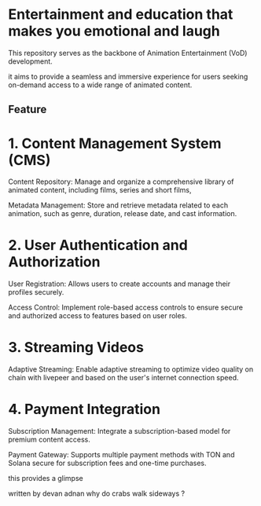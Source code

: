 # Entertainment and education that makes you emotional and laugh

This repository serves as the backbone of Animation Entertainment (VoD) development.

it aims to provide a seamless and immersive experience for users seeking on-demand access to a wide range of animated content.

## Feature

# 1. Content Management System (CMS)

Content Repository: Manage and organize a comprehensive library of animated content, including films, series and short films,
  
Metadata Management: Store and retrieve metadata related to each animation, such as genre, duration, release date, and cast information.

# 2. User Authentication and Authorization

User Registration: Allows users to create accounts and manage their profiles securely.

Access Control: Implement role-based access controls to ensure secure and authorized access to features based on user roles.

# 3. Streaming Videos

Adaptive Streaming: Enable adaptive streaming to optimize video quality on chain with livepeer and based on the user's internet connection speed.


# 4. Payment Integration

Subscription Management: Integrate a subscription-based model for premium content access.

Payment Gateway: Supports multiple payment methods with TON and Solana secure for subscription fees and one-time purchases.

this provides a glimpse

written by devan adnan
why do crabs walk sideways ?

